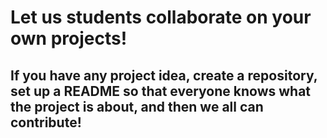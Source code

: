 # Let us students collaborate on your own projects!
 
## If you have any project idea, create a repository, set up a README so that everyone knows what the project is about, and then we all can contribute!
